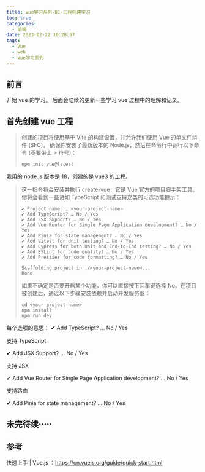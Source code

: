 ```yaml
---
title: vue学习系列-01-工程创建学习
toc: true
categories:
  - 前端
date: 2023-02-22 10:28:57
tags:
  - Vue
  - web
  - Vue学习系列
---
```


## 前言

开始 vue 的学习。
后面会陆续的更新一些学习 vue 过程中的理解和记录。

<!--more-->

## 首先创建 vue 工程

> 创建的项目将使用基于 Vite 的构建设置，并允许我们使用 Vue 的单文件组件 (SFC)。
> 确保你安装了最新版本的 Node.js，然后在命令行中运行以下命令 (不要带上 > 符号)：
>
> ```shell
> npm init vue@latest
> ```

我用的 node.js 版本是 18，创建的是 vue3 的工程。

> 这一指令将会安装并执行 create-vue，它是 Vue 官方的项目脚手架工具。你将会看到一些诸如 TypeScript 和测试支持之类的可选功能提示：
>
> ```shell
> ✔ Project name: … <your-project-name>
> ✔ Add TypeScript? … No / Yes
> ✔ Add JSX Support? … No / Yes
> ✔ Add Vue Router for Single Page Application development? … No / Yes
> ✔ Add Pinia for state management? … No / Yes
> ✔ Add Vitest for Unit testing? … No / Yes
> ✔ Add Cypress for both Unit and End-to-End testing? … No / Yes
> ✔ Add ESLint for code quality? … No / Yes
> ✔ Add Prettier for code formatting? … No / Yes
>
> Scaffolding project in ./<your-project-name>...
> Done.
> ```
>
> 如果不确定是否要开启某个功能，你可以直接按下回车键选择 No。在项目被创建后，通过以下步骤安装依赖并启动开发服务器：
>
> ```shell
> cd <your-project-name>
> npm install
> npm run dev
> ```

每个选项的意思：
✔ Add TypeScript? … No / Yes

支持 TypeScript

✔ Add JSX Support? … No / Yes

支持 JSX

✔ Add Vue Router for Single Page Application development? … No / Yes

支持路由

✔ Add Pinia for state management? … No / Yes

## 未完待续·····

## 参考

快速上手 | Vue.js ：<https://cn.vuejs.org/guide/quick-start.html>
